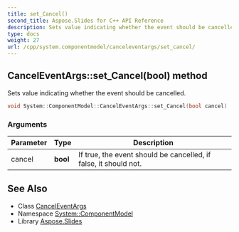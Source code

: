```yaml
---
title: set_Cancel()
second_title: Aspose.Slides for C++ API Reference
description: Sets value indicating whether the event should be cancelled.
type: docs
weight: 27
url: /cpp/system.componentmodel/canceleventargs/set_cancel/
---
```

## CancelEventArgs::set_Cancel(bool) method


Sets value indicating whether the event should be cancelled.

```cpp
void System::ComponentModel::CancelEventArgs::set_Cancel(bool cancel)
```


### Arguments

| Parameter | Type | Description |
| --- | --- | --- |
| cancel | **bool** | If true, the event should be cancelled, if false, it should not. |

## See Also

* Class [CancelEventArgs](./)
* Namespace [System::ComponentModel](../)
* Library [Aspose.Slides](../../)